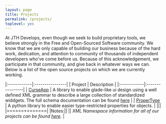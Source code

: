 ```yaml
---
layout: page
title: Projects
permalink: /projects/
toplevel: yes
---
```


At JTH Develops, even though we seek to build proprietary tools, we believe
strongly in the Free and Open-Sourced Software community.  We know that we
are only capable of building our business because of the hard work,
dedication, and attention to community of thousands of independent
developers who've come before us.  Because of this acknowledgement, we
participate in that community, and give back in whatever ways we can.  Below
is a list of the open source projects on which we are currently working.


|:------------|:----------------|
|  Project    |  Description    |
|:------------|:----------------|
| [CurseApp](/projects/CurseApp)    | A library to enable glade-like ui design using a well defined XML grammar to describe a large collection of standardized widdgets. The full schema documentation can be found [here](/xmlns/CurseApp) |
| [ProperType](/projects/ProperType) | A python library to enable easier type-restricted properties for objects. |
|||
|======+=======|
|Notes:||
|| *XML Namespace information for all of our projects can be found [here](/xmlns/).* |

